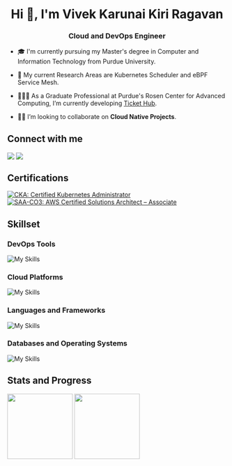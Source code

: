 <h1 align="center">Hi 👋, I'm Vivek Karunai Kiri Ragavan</h1>
<h3 align="center">Cloud and DevOps Engineer</h3>

- 🎓 I'm currently pursuing my Master's degree in Computer and Information Technology from Purdue University.

- 🔭 My current Research Areas are Kubernetes Scheduler and eBPF Service Mesh. 

- 👨🏻‍💻 As a Graduate Professional at Purdue's Rosen Center for Advanced Computing, I’m currently developing [Ticket Hub](https://tickethub.geddes.rcac.purdue.edu/).

- 🤝🏻 I’m looking to collaborate on **Cloud Native Projects**.

## Connect with me
<a href= "mailto: vivek16.kvk@gmail.com" target="blank"><img align="center" src="https://img.shields.io/badge/Gmail-D14836?style=for-the-badge&logo=gmail&logoColor=white" /></a> 
<a href="https://linkedin.com/in/vivek-karunai-kiri-ragavan-7186b789" target="blank"><img align="center" src="https://img.shields.io/badge/LinkedIn-0077B5?style=for-the-badge&logo=linkedin&logoColor=white" /></a>

## Certifications
<!--[![CKAD: Certified Kubernetes Application Developer](https://images.credly.com/size/101x101/images/f88d800c-5261-45c6-9515-0458e31c3e16/ckad_from_cncfsite.png)]( "CKAD: Certified Kubernetes Application Developer")-->
[![CKA: Certified Kubernetes Administrator](https://images.credly.com/size/110x110/images/8b8ed108-e77d-4396-ac59-2504583b9d54/cka_from_cncfsite__281_29.png)](https://www.credly.com/badges/f0e5cdc4-cd73-46b5-acf3-511a23f1fbaa/public_url "CKA: Certified Kubernetes Administrator")
[![SAA-CO3: AWS Certified Solutions Architect – Associate](https://images.credly.com/size/110x110/images/0e284c3f-5164-4b21-8660-0d84737941bc/image.png)](https://www.credly.com/badges/b9f2accb-8b9f-4f2f-805a-3a73110eab4a/public_url "AWS Certified Solutions Architect – Associate")
<!--[![CCNA: Cisco Certified Network Associate](https://images.credly.com/size/110x110/images/683783d8-eaac-4c37-a14d-11bd8a36321d/ccna_600.png)](https://www.credly.com/badges/9267f61b-e830-49c7-8ddc-35fbc010403c/public_url "Cisco Certified Network Associate")-->

## Skillset
### DevOps Tools
![My Skills](https://skillicons.dev/icons?i=kubernetes,docker,jenkins,prometheus,grafana,git,github,ansible,terraform,kafka)
### Cloud Platforms
![My Skills](https://skillicons.dev/icons?i=aws,azure,gcp)
### Languages and Frameworks
![My Skills](https://skillicons.dev/icons?i=python,go,javascript,java,bash,html,css,flask,nodejs,react,angular)
### Databases and Operating Systems
![My Skills](https://skillicons.dev/icons?i=mysql,postgres,mongodb,linux,windows)

## Stats and Progress
<a href="https://github.com/vivekk16"><img src="https://github-readme-stats.vercel.app/api/top-langs/?username=vivekk16&layout=compact&hide=shell&theme=blueberry&hide_border=false&bg_color=ffffff00" height="150"></a>
<a href="https://leetcode.com/vivek_k16"><img src="https://leetcard.jacoblin.cool/vivek_k16?theme=dark&border=3)" height="150" ></a>
